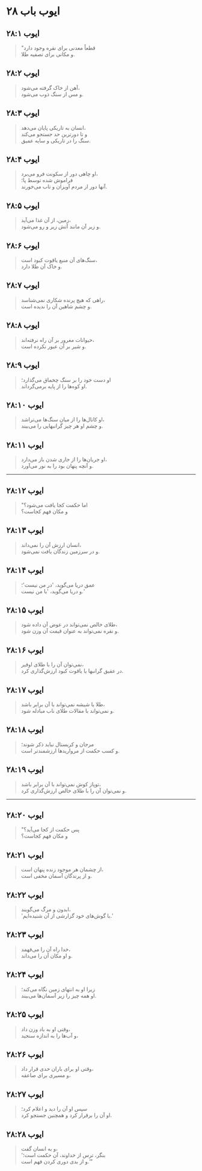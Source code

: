 # ایوب باب ۲۸

## ایوب ۲۸:۱

> "قطعاً معدنی برای نقره وجود دارد  
> و مکانی برای تصفیه طلا.

## ایوب ۲۸:۲

> آهن از خاک گرفته می‌شود،  
> و مس از سنگ ذوب می‌شود.

## ایوب ۲۸:۳

> انسان به تاریکی پایان می‌دهد،  
> و تا دورترین حد جستجو می‌کند  
> سنگ را در تاریکی و سایه عمیق.

## ایوب ۲۸:۴

> او چاهی دور از سکونت فرو می‌برد،  
> فراموش شده توسط پا؛  
> آنها دور از مردم آویزان و تاب می‌خورند.

## ایوب ۲۸:۵

> زمین، از آن غذا می‌آید،  
> و زیر آن مانند آتش زیر و رو می‌شود.

## ایوب ۲۸:۶

> سنگ‌های آن منبع یاقوت کبود است،  
> و خاک آن طلا دارد.

## ایوب ۲۸:۷

> راهی که هیچ پرنده شکاری نمی‌شناسد،  
> و چشم شاهین آن را ندیده است.

## ایوب ۲۸:۸

> حیوانات مغرور بر آن راه نرفته‌اند،  
> و شیر بر آن عبور نکرده است.

## ایوب ۲۸:۹

> او دست خود را بر سنگ چخماق می‌گذارد؛  
> او کوه‌ها را از پایه برمی‌گرداند.

## ایوب ۲۸:۱۰

> او کانال‌ها را از میان سنگ‌ها می‌تراشد،  
> و چشم او هر چیز گرانبهایی را می‌بیند.

## ایوب ۲۸:۱۱

> او جریان‌ها را از جاری شدن باز می‌دارد،  
> و آنچه پنهان بود را به نور می‌آورد.

---

## ایوب ۲۸:۱۲

> "اما حکمت کجا یافت می‌شود؟  
> و مکان فهم کجاست؟

## ایوب ۲۸:۱۳

> انسان ارزش آن را نمی‌داند،  
> و در سرزمین زندگان یافت نمی‌شود.

## ایوب ۲۸:۱۴

> عمق دریا می‌گوید، 'در من نیست'؛  
> و دریا می‌گوید، 'با من نیست.'

## ایوب ۲۸:۱۵

> طلای خالص نمی‌تواند در عوض آن داده شود،  
> و نقره نمی‌تواند به عنوان قیمت آن وزن شود.

## ایوب ۲۸:۱۶

> نمی‌توان آن را با طلای اوفیر،  
> در عقیق گرانبها یا یاقوت کبود ارزش‌گذاری کرد.

## ایوب ۲۸:۱۷

> طلا یا شیشه نمی‌تواند با آن برابر باشد،  
> و نمی‌تواند با مقالات طلای ناب مبادله شود.

## ایوب ۲۸:۱۸

> مرجان و کریستال نباید ذکر شوند؛  
> و کسب حکمت از مرواریدها ارزشمندتر است.

## ایوب ۲۸:۱۹

> توپاز کوش نمی‌تواند با آن برابر باشد،  
> و نمی‌توان آن را با طلای خالص ارزش‌گذاری کرد.

---

## ایوب ۲۸:۲۰

> "پس حکمت از کجا می‌آید؟  
> و مکان فهم کجاست؟

## ایوب ۲۸:۲۱

> از چشمان هر موجود زنده پنهان است،  
> و از پرندگان آسمان مخفی است.

## ایوب ۲۸:۲۲

> ابدون و مرگ می‌گویند،  
> 'با گوش‌های خود گزارشی از آن شنیده‌ایم.'

## ایوب ۲۸:۲۳

> خدا راه آن را می‌فهمد،  
> و او مکان آن را می‌داند.

## ایوب ۲۸:۲۴

> زیرا او به انتهای زمین نگاه می‌کند؛  
> او همه چیز را زیر آسمان‌ها می‌بیند.

## ایوب ۲۸:۲۵

> وقتی او به باد وزن داد،  
> و آب‌ها را به اندازه سنجید،

## ایوب ۲۸:۲۶

> وقتی او برای باران حدی قرار داد،  
> و مسیری برای صاعقه،

## ایوب ۲۸:۲۷

> سپس او آن را دید و اعلام کرد؛  
> او آن را برقرار کرد و همچنین جستجو کرد.

## ایوب ۲۸:۲۸

> و به انسان گفت،  
> 'بنگر، ترس از خداوند، آن حکمت است؛  
> و از بدی دوری کردن فهم است.'"
